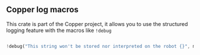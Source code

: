 ## Copper log macros

This crate is part of the Copper project, it allows you to use the structured logging feature with the macros like `!debug`

```rust

!debug("This string won't be stored nor interpreted on the robot {}", myvaluename = 42)

```
